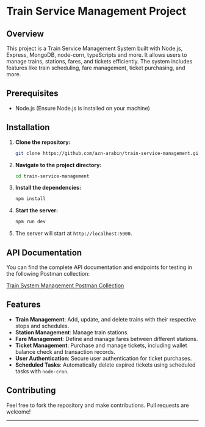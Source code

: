 # Train Service Management Project

## Overview

This project is a Train Service Management System built with Node.js, Express, MongoDB, node-corn, typeScripts and more. It allows users to manage trains, stations, fares, and tickets efficiently. The system includes features like train scheduling, fare management, ticket purchasing, and more.

## Prerequisites

- Node.js (Ensure Node.js is installed on your machine)

## Installation

1. **Clone the repository:**
   ```bash
   git clone https://github.com/azn-arabin/train-service-management.git
   ```

2. **Navigate to the project directory:**
   ```bash
   cd train-service-management
   ```

3. **Install the dependencies:**
   ```bash
   npm install
   ```

4. **Start the server:**
   ```bash
   npm run dev
   ```

5. The server will start at `http://localhost:5000`.

## API Documentation

You can find the complete API documentation and endpoints for testing in the following Postman collection:

[Train System Management Postman Collection](https://www.postman.com/azn-arabin/workspace/train-system-management/collection/30963995-ecda1f89-5691-4fe6-a415-d6617dcda133?action=share&creator=30963995&active-environment=30963995-f0d18a19-17b8-423c-ad11-939b0cc73dbd)

## Features

- **Train Management**: Add, update, and delete trains with their respective stops and schedules.
- **Station Management**: Manage train stations.
- **Fare Management**: Define and manage fares between different stations.
- **Ticket Management**: Purchase and manage tickets, including wallet balance check and transaction records.
- **User Authentication**: Secure user authentication for ticket purchases.
- **Scheduled Tasks**: Automatically delete expired tickets using scheduled tasks with `node-cron`.

## Contributing

Feel free to fork the repository and make contributions. Pull requests are welcome!

---

